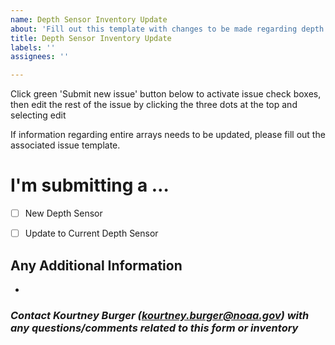 ```yaml
---
name: Depth Sensor Inventory Update
about: 'Fill out this template with changes to be made regarding depth sensors. '
title: Depth Sensor Inventory Update
labels: ''
assignees: ''

---
```


Click green 'Submit new issue' button below to activate issue check boxes, then edit the rest of the issue by clicking the three dots at the top and selecting edit  

If information regarding entire arrays needs to be updated, please fill out the associated issue template.

<!-- Switch between 'Write' and 'Preview' tabs above to see how your issue will be formatted -->

# **I'm submitting a …**
- [ ] New Depth Sensor  
- [ ] Update to Current Depth Sensor


## Any Additional Information
<!-- Please explain any additional information/details related to the recorder -->  
- 

### *Contact Kourtney Burger (kourtney.burger@noaa.gov) with any questions/comments related to this form or inventory*
